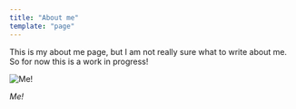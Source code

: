 ```yaml
---
title: "About me"
template: "page"
---
```


This is my about me page, but I am not really sure what to write about me. So for now this is a work in progress!

![Me!](/media/about-me.JPG)

*Me!*
